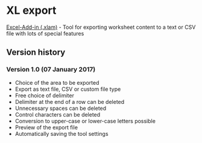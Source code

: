 # XL export
[Excel-Add-in (.xlam)](http://marco-krapf.de/excel/) - Tool for exporting worksheet content to a text or CSV file with lots of special features

## Version history

### Version 1.0 (07 January 2017)
* Choice of the area to be exported
* Export as text file, CSV or custom file type
* Free choice of delimiter
* Delimiter at the end of a row can be deleted
* Unnecessary spaces can be deleted
* Control characters can be deleted
* Conversion to upper-case or lower-case letters possible
* Preview of the export file
* Automatically saving the tool settings
